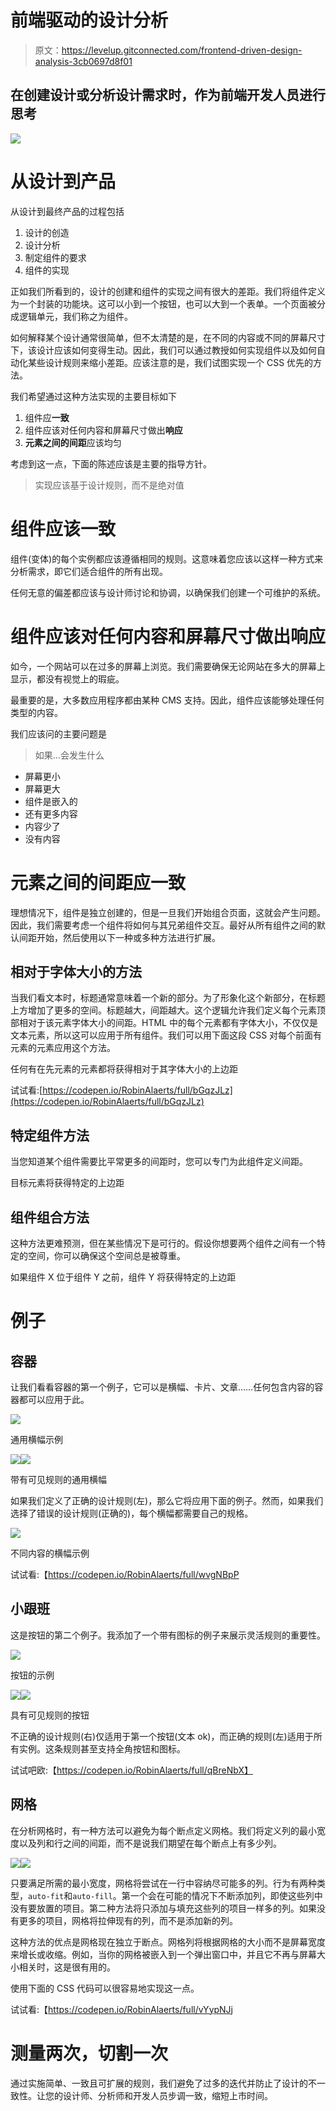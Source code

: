 # 前端驱动的设计分析

> 原文：<https://levelup.gitconnected.com/frontend-driven-design-analysis-3cb0697d8f01>

## 在创建设计或分析设计需求时，作为前端开发人员进行思考

![](img/9598489cc02f377759a5c5769f032c45.png)

# 从设计到产品

从设计到最终产品的过程包括

1.  设计的创造
2.  设计分析
3.  制定组件的要求
4.  组件的实现

正如我们所看到的，设计的创建和组件的实现之间有很大的差距。我们将组件定义为一个封装的功能块。这可以小到一个按钮，也可以大到一个表单。一个页面被分成逻辑单元，我们称之为组件。

如何解释某个设计通常很简单，但不太清楚的是，在不同的内容或不同的屏幕尺寸下，该设计应该如何变得生动。因此，我们可以通过教授如何实现组件以及如何自动化某些设计规则来缩小差距。应该注意的是，我们试图实现一个 CSS 优先的方法。

我们希望通过这种方法实现的主要目标如下

1.  组件应**一致**
2.  组件应该对任何内容和屏幕尺寸做出**响应**
3.  **元素之间的间距**应该均匀

考虑到这一点，下面的陈述应该是主要的指导方针。

> 实现应该基于设计规则，而不是绝对值

# 组件应该一致

组件(变体)的每个实例都应该遵循相同的规则。这意味着您应该以这样一种方式来分析需求，即它们适合组件的所有出现。

任何无意的偏差都应该与设计师讨论和协调，以确保我们创建一个可维护的系统。

# 组件应该对任何内容和屏幕尺寸做出响应

如今，一个网站可以在过多的屏幕上浏览。我们需要确保无论网站在多大的屏幕上显示，都没有视觉上的瑕疵。

最重要的是，大多数应用程序都由某种 CMS 支持。因此，组件应该能够处理任何类型的内容。

我们应该问的主要问题是

> 如果…会发生什么

*   屏幕更小
*   屏幕更大
*   组件是嵌入的
*   还有更多内容
*   内容少了
*   没有内容

# **元素之间的间距**应一致

理想情况下，组件是独立创建的，但是一旦我们开始组合页面，这就会产生问题。因此，我们需要考虑一个组件将如何与其兄弟组件交互。最好从所有组件之间的默认间距开始，然后使用以下一种或多种方法进行扩展。

## 相对于字体大小的方法

当我们看文本时，标题通常意味着一个新的部分。为了形象化这个新部分，在标题上方增加了更多的空间。标题越大，间距越大。这个逻辑允许我们定义每个元素顶部相对于该元素字体大小的间距。HTML 中的每个元素都有字体大小，不仅仅是文本元素，所以这可以应用于所有组件。我们可以用下面这段 CSS 对每个前面有元素的元素应用这个方法。

任何有在先元素的元素都将获得相对于其字体大小的上边距

试试看:[https://codepen.io/RobinAlaerts/full/bGqzJLz](https://codepen.io/RobinAlaerts/full/bGqzJLz)

## 特定组件方法

当您知道某个组件需要比平常更多的间距时，您可以专门为此组件定义间距。

目标元素将获得特定的上边距

## 组件组合方法

这种方法更难预测，但在某些情况下是可行的。假设你想要两个组件之间有一个特定的空间，你可以确保这个空间总是被尊重。

如果组件 X 位于组件 Y 之前，组件 Y 将获得特定的上边距

# 例子

## 容器

让我们看看容器的第一个例子，它可以是横幅、卡片、文章……任何包含内容的容器都可以应用于此。

![](img/8fc7c8baadc0a51ed7d480b43a952123.png)

通用横幅示例

![](img/578d66dc926b9585cadca50d80658982.png)![](img/b926e471a0ed098c163b97c71df28522.png)

带有可见规则的通用横幅

如果我们定义了正确的设计规则(左)，那么它将应用下面的例子。然而，如果我们选择了错误的设计规则(正确的)，每个横幅都需要自己的规格。

![](img/59bf4311975a96213401b3b7949612bd.png)

不同内容的横幅示例

试试看:【https://codepen.io/RobinAlaerts/full/wvgNBpP 

## 小跟班

这是按钮的第二个例子。我添加了一个带有图标的例子来展示灵活规则的重要性。

![](img/cf6212423cc48dad96e7fee4c4501ac5.png)

按钮的示例

![](img/d6d1e6ac33938fcc88e81b88254cac7b.png)![](img/0f342dc46e7b45d814d5920979fcd1cc.png)

具有可见规则的按钮

不正确的设计规则(右)仅适用于第一个按钮(文本 ok)，而正确的规则(左)适用于所有实例。这条规则甚至支持全角按钮和图标。

试试吧欧:【https://codepen.io/RobinAlaerts/full/qBreNbX】

## 网格

在分析网格时，有一种方法可以避免为每个断点定义网格。我们将定义列的最小宽度以及列和行之间的间距，而不是说我们期望在每个断点上有多少列。

![](img/85317c6287b7520646c72bf929d783a8.png)![](img/c0f79e3ceae6a9e65d014df0fe7ecf4e.png)

只要满足所需的最小宽度，网格将尝试在一行中容纳尽可能多的列。行为有两种类型，`auto-fit`和`auto-fill`。第一个会在可能的情况下不断添加列，即使这些列中没有要放置的项目。第二种方法将只添加与填充这些列的项目一样多的列。如果没有更多的项目，网格将拉伸现有的列，而不是添加新的列。

这种方法的优点是网格现在独立于断点。网格列将根据网格的大小而不是屏幕宽度来增长或收缩。例如，当你的网格被嵌入到一个弹出窗口中，并且它不再与屏幕大小相关时，这是很有用的。

使用下面的 CSS 代码可以很容易地实现这一点。

试试看:【https://codepen.io/RobinAlaerts/full/vYypNJj 

# 测量两次，切割一次

通过实施简单、一致且可扩展的规则，我们避免了过多的迭代并防止了设计的不一致性。让您的设计师、分析师和开发人员步调一致，缩短上市时间。